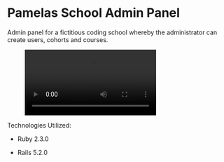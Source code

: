 # Pamelas School Admin Panel

Admin panel for a fictitious coding school whereby the administrator can create users, cohorts and courses.

<figure class="video_container">
  <video controls="true" allowfullscreen="true">
    <source src="/assets/pamspanel.mp4" type="video/mp4">
  </video>
</figure>

Technologies Utilized:

* Ruby 2.3.0

* Rails  5.2.0



